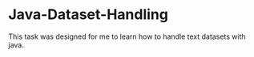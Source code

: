 # Java-Dataset-Handling
This task was designed for me to learn how to handle text datasets with java. 
